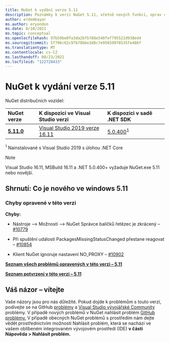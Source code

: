 ```yaml
---
title: NuGet k vydání verze 5.11
description: Poznámky k verzi NuGet 5.11, včetně nových funkcí, oprav chyb a souborů DCRs.
author: erdembayar
ms.author: eryondon
ms.date: 8/10/2021
ms.topic: conceptual
ms.openlocfilehash: 97b59be0fa3da2bfb788e540fef795522d938ed4
ms.sourcegitcommit: 5f706c62c97b78bbe3d8c7e95659976535fe486f
ms.translationtype: MT
ms.contentlocale: cs-CZ
ms.lasthandoff: 08/23/2021
ms.locfileid: "122728433"
---
```

# <a name="nuget-511-release-notes"></a>NuGet k vydání verze 5.11

NuGet distribučních vozidel:

| NuGet verze | K dispozici ve Visual Studio verzi | K dispozici v sadě .NET SDK |
|:---|:---|:---|
| [**5.11.0**](https://nuget.org/downloads) | [Visual Studio 2019 verze 16.11](https://visualstudio.microsoft.com/downloads/) | [5.0.400](https://dotnet.microsoft.com/download/dotnet-core/5.0)<sup>1</sup> |

<sup>1</sup> Nainstalované s Visual Studio 2019 s úlohou .NET Core
  
> [!NOTE]
> Visual Studio 16.11, MSBuild 16.11 a .NET 5.0.400+ vyžaduje NuGet.exe 5.11 nebo novější.

## <a name="summary-whats-new-in-511"></a>Shrnutí: Co je nového ve windows 5.11

### <a name="issues-fixed-in-this-release"></a>Chyby opravené v této verzi

**Chyby:**

* Nástroje –> Možnosti –> NuGet Správce balíčků řetězec je zkrácený – [#10779](https://github.com/NuGet/Home/issues/10779)

* Při spuštění události PackagesMissingStatusChanged přestane reagovat – [#10854](https://github.com/NuGet/Home/issues/10854)

* Klient NuGet ignoruje nastavení NO_PROXY – [#10902](https://github.com/NuGet/Home/issues/10902)

**[Seznam všech problémů opravených v této verzi – 5.11](https://app.zenhub.com/workspaces/nuget-client-team-55aec9a240305cf007585881/reports/release?release=Z2lkOi8vcmFwdG9yL1JlbGVhc2UvNTk5MDE)**

**[Seznam potvrzení v této verzi – 5.11](https://github.com/NuGet/NuGet.Client/compare/5.10.0.7240...5.11.0.17)**

## <a name="feedback-welcome"></a>Váš názor – vítejte

Vaše názory jsou pro nás důležité.  Pokud dojde k problémům s touto verzí, podívejte se na GitHub [problémy](https://github.com/NuGet/Home/issues) a [Visual Studio vývojářské Community](https://developercommunity.visualstudio.com/) problémy.  V případě nových problémů v NuGet nahlásit problém [GitHub problémy.](https://github.com/NuGet/Home/issues/new)
V případě obecných NuGet problémů s prostředím nám dejte vědět prostřednictvím možnosti Nahlásit problém, která se nachází ve vašem oblíbeném integrovaném vývojovém prostředí (IDE) **v části Nápověda > Nahlásit problém.** [](/visualstudio/ide/how-to-report-a-problem-with-visual-studio)
